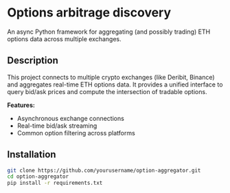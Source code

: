 # Options arbitrage discovery

An async Python framework for aggregating (and possibly trading) ETH options data across multiple exchanges.

## Description

This project connects to multiple crypto exchanges (like Deribit, Binance) and aggregates real-time ETH options data. It provides a unified interface to query bid/ask prices and compute the intersection of tradable options.

**Features:**
- Asynchronous exchange connections
- Real-time bid/ask streaming
- Common option filtering across platforms

## Installation

```bash
git clone https://github.com/yourusername/option-aggregator.git
cd option-aggregator
pip install -r requirements.txt
```
